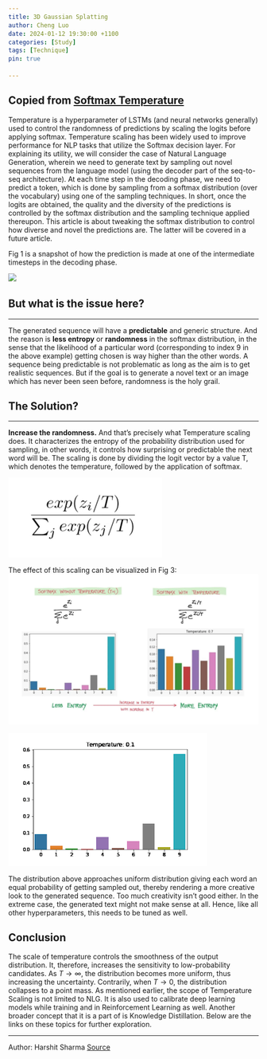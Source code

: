 ```yaml
---
title: 3D Gaussian Splatting
author: Cheng Luo
date: 2024-01-12 19:30:00 +1100
categories: [Study]
tags: [Technique]
pin: true

---
```


Copied from [Softmax Temperature](https://medium.com/mlearning-ai/softmax-temperature-5492e4007f71)
---
Temperature is a hyperparameter of LSTMs (and neural networks generally) used to control the randomness of predictions by scaling the logits before applying softmax. Temperature scaling has been widely used to improve performance for NLP tasks that utilize the Softmax decision layer.
For explaining its utility, we will consider the case of Natural Language Generation, wherein we need to generate text by sampling out novel sequences from the language model (using the decoder part of the seq-to-seq architecture). At each time step in the decoding phase, we need to predict a token, which is done by sampling from a softmax distribution (over the vocabulary) using one of the sampling techniques. In short, once the logits are obtained, the quality and the diversity of the predictions is controlled by the softmax distribution and the sampling technique applied thereupon. This article is about tweaking the softmax distribution to control how diverse and novel the predictions are. The latter will be covered in a future article.

Fig 1 is a snapshot of how the prediction is made at one of the intermediate timesteps in the decoding phase.

![](https://raw.githubusercontent.com/lingjivoo/lingjivoo.github.io/master/_posts/2024-1-12-Softmax-Temperature-vis.assets/Logits-transformation-by-Softmax.webp)


## But what is the issue here?
---

The generated sequence will have a **predictable** and generic structure. And the reason is **less entropy** or **randomness** in the softmax distribution, in the sense that the likelihood of a particular word (corresponding to index 9 in the above example) getting chosen is way higher than the other words. A sequence being predictable is not problematic as long as the aim is to get realistic sequences. But if the goal is to generate a novel text or an image which has never been seen before, randomness is the holy grail.

## The Solution?
---
**Increase the randomness.**
And that’s precisely what Temperature scaling does. It characterizes the entropy of the probability distribution used for sampling, in other words, it controls how surprising or predictable the next word will be. The scaling is done by dividing the logit vector by a value T, which denotes the temperature, followed by the application of softmax.

![](https://raw.githubusercontent.com/lingjivoo/lingjivoo.github.io/master/_posts/2024-1-12-Softmax-Temperature-vis.assets/Temperature-Scaling-Equation.webp)


The effect of this scaling can be visualized in Fig 3:
![](https://raw.githubusercontent.com/lingjivoo/lingjivoo.github.io/master/_posts/2024-1-12-Softmax-Temperature-vis.assets/Vis-outputs.webp)

![](https://raw.githubusercontent.com/lingjivoo/lingjivoo.github.io/master/_posts/2024-1-12-Softmax-Temperature-vis.assets/dynamic-vis.gif)

The distribution above approaches uniform distribution giving each word an equal probability of getting sampled out, thereby rendering a more creative look to the generated sequence. Too much creativity isn’t good either. In the extreme case, the generated text might not make sense at all. Hence, like all other hyperparameters, this needs to be tuned as well.

## Conclusion
The scale of temperature controls the smoothness of the output distribution. It, therefore, increases the sensitivity to low-probability candidates. As $T \rightarrow \infty$, the distribution becomes more uniform, thus increasing the uncertainty. Contrarily, when  $T \rightarrow 0$, the distribution collapses to a point mass.
As mentioned earlier, the scope of Temperature Scaling is not limited to NLG. It is also used to calibrate deep learning models while training and in Reinforcement Learning as well. Another broader concept that it is a part of is Knowledge Distillation. Below are the links on these topics for further exploration.

---
Author: Harshit Sharma [Source](https://medium.com/mlearning-ai/softmax-temperature-5492e4007f71)
